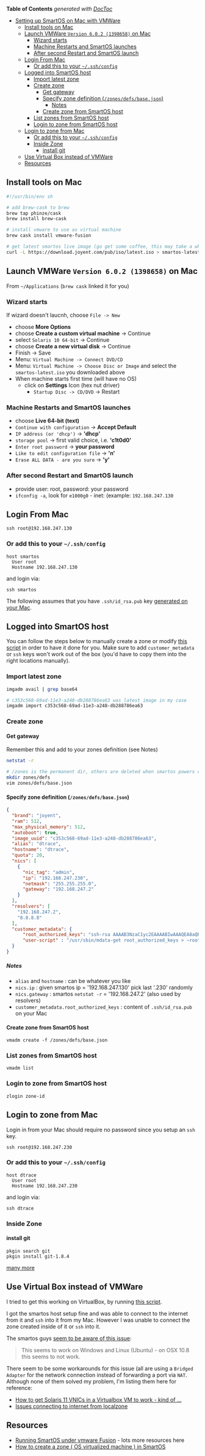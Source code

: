 <!-- START doctoc generated TOC please keep comment here to allow auto update -->
<!-- DON'T EDIT THIS SECTION, INSTEAD RE-RUN doctoc TO UPDATE -->
**Table of Contents**  *generated with [DocToc](http://doctoc.herokuapp.com/)*

- [Setting up SmartOS on Mac with VMWare](#setting-up-smartos-on-mac-with-vmware)
	- [Install tools on Mac](#install-tools-on-mac)
	- [Launch VMWare `Version 6.0.2 (1398658)` on Mac](#launch-vmware-version-602-1398658-on-mac)
		- [Wizard starts](#wizard-starts)
		- [Machine Restarts and SmartOS launches](#machine-restarts-and-smartos-launches)
		- [After second Restart and SmartOS launch](#after-second-restart-and-smartos-launch)
	- [Login From Mac](#login-from-mac)
		- [Or add this to your `~/.ssh/config`](#or-add-this-to-your-~sshconfig)
	- [Logged into SmartOS host](#logged-into-smartos-host)
		- [Import latest zone](#import-latest-zone)
		- [Create zone](#create-zone)
			- [Get gateway](#get-gateway)
			- [Specify zone definition (`/zones/defs/base.json`)](#specify-zone-definition-zonesdefsbasejson)
				- [Notes](#notes)
			- [Create zone from SmartOS host](#create-zone-from-smartos-host)
		- [List zones from SmartOS host](#list-zones-from-smartos-host)
		- [Login to zone from SmartOS host](#login-to-zone-from-smartos-host)
	- [Login to zone from Mac](#login-to-zone-from-mac)
		- [Or add this to your `~/.ssh/config`](#or-add-this-to-your-~sshconfig-1)
		- [Inside Zone](#inside-zone)
			- [install git](#install-git)
	- [Use Virtual Box instead of VMWare](#use-virtual-box-instead-of-vmware)
	- [Resources](#resources)

<!-- END doctoc generated TOC please keep comment here to allow auto update -->

## Install tools on Mac

```sh
#!/usr/bin/env sh

# add brew-cask to brew
brew tap phinze/cask
brew install brew-cask

# install vmware to use as virtual machine
brew cask install vmware-fusion

# get latest smartos live image (go get some coffee, this may take a while)
curl -L https://download.joyent.com/pub/iso/latest.iso > smartos-latest.iso
```

## Launch VMWare `Version 6.0.2 (1398658)` on Mac

From `~/Applications` (`brew cask` linked it for you)

###  Wizard starts

If wizard doesn't laucnh, choose `File -> New`

- choose **More Options**
- choose **Create a custom virtual machine** -> Continue
- select `Solaris 10 64-bit` -> Continue
- choose **Create a new virtual disk** -> Continue
- Finish -> Save
- Menu: `Virtual Machine -> Connect DVD/CD`
- Menu: `Virtual Machine -> Choose Disc or Image` and select the `smartos-latest.iso` you downloaded above
- When machine starts first time (will have no OS)
  - click on **Settings** Icon (hex nut driver)
    - `Startup Disc -> CD/DVD` -> Restart

### Machine Restarts and SmartOS launches 

- choose **Live 64-bit (text)**
- `Continue with configuration` -> **Accept Default**
- `IP address (or 'dhcp')` -> **'dhcp'**
- `storage pool` -> first valid choice, i.e. **'c1t0d0'**
- `Enter root password` -> **your password**
- `Like to edit configuration file` -> **'n'**
- `Erase ALL DATA - are you sure` -> **'y'**


### After second Restart and SmartOS launch

- provide user: root, password: your password
- `ifconfig -a`, look for `e1000g0` - inet: (example: `192.168.247.130` 

## Login From Mac

    ssh root@192.168.247.130

### Or add this to your `~/.ssh/config`

```
host smartos
  User root
  Hostname 192.168.247.130 
```

and login via:

    ssh smartos

The following assumes that you have `.ssh/id_rsa.pub` key [generated on your
Mac](https://help.github.com/articles/generating-ssh-keys#step-2-generate-a-new-ssh-key).

## Logged into SmartOS host

You can follow the steps below to manually create a zone or modify [this script](https://gist.github.com/sax/3113693) in
order to have it done for you. Make sure to add `customer_metadata` or `ssh` keys won't work out of the box (you'd have
to copy them into the right locations manually).

### Import latest zone

```sh
imgadm avail | grep base64

# c353c568-69ad-11e3-a248-db288786ea63 was latest image in my case
imgadm import c353c568-69ad-11e3-a248-db288786ea63
```

### Create zone

#### Get gateway

Remember this and add to your zones definition (see Notes)

```sh
netstat -r
```

```sh
# /zones is the permanent dir, others are deleted when smartos powers off
mkdir zones/defs
vim zones/defs/base.json
```

#### Specify zone definition (`/zones/defs/base.json`)

```json
{
  "brand": "joyent",
  "ram": 512,
  "max_physical_memory": 512,
  "autoboot": true,
  "image_uuid": "c353c568-69ad-11e3-a248-db288786ea63",
  "alias": "dtrace",
  "hostname": "dtrace",
  "quota": 20, 
  "nics": [
    {
      "nic_tag": "admin",
      "ip": "192.168.247.230",
      "netmask": "255.255.255.0",
      "gateway": "192.168.247.2"
    }
  ],
  "resolvers": [
    "192.168.247.2",
    "8.8.8.8"
  ],
  "customer_metadata": {
      "root_authorized_keys": "ssh-rsa AAAAB3NzaC1yc2EAAAABIwAAAQEA8aQRt2JAgq6jpQOT5nukO8gI0Vst+EmBtwBz6gnRjQ4Jw8pERLlMAsa7jxmr5yzRA7Ji8M/kxGLbMHJnINdw/TBP1mCBJ49TjDpobzztGO9icro3337oyvXo5unyPTXIv5pal4hfvl6oZrMW9ghjG3MbIFphAUztzqx8BdwCG31BHUWNBdefRgP7TykD+KyhKrBEa427kAi8VpHU0+M9VBd212mhh8Dcqurq1kC/jLtf6VZDO8tu+XalWAIJcMxN3F3002nFmMLj5qi9EwgRzicndJ3U4PtZrD43GocxlT9M5XKcIXO/rYG4zfrnzXbLKEfabctxPMezGK7iwaOY7w== wooyay@houpla",
      "user-script" : "/usr/sbin/mdata-get root_authorized_keys > ~root/.ssh/authorized_keys ; /usr/sbin/mdata-get root_authorized_keys > ~admin/.ssh/authorized_keys"
  }
}
```

##### Notes 

- `alias` and `hostname`                   : can be whatever you like
- `nics.ip`                                : given smartos ip = '192.168.247.130' pick last '.230' randomly
- `nics.gateway`                           : smartos `netstat -r` = '192.168.247.2' (also used by resolvers)
- `customer_metadata.root_authorized_keys` : content of `.ssh/id_rsa.pub` on your Mac

#### Create zone from SmartOS host

    vmadm create -f /zones/defs/base.json

### List zones from SmartOS host 

    vmadm list

### Login to zone from SmartOS host

    zlogin zone-id

## Login to zone from Mac

Login in from your Mac should require no password since you setup an `ssh` key.

    ssh root@192.168.247.230 

### Or add this to your `~/.ssh/config`

```
host dtrace
  User root
  Hostname 192.168.247.230 
```

and login via:

    ssh dtrace

### Inside Zone

#### install git

    pkgin search git
    pkgin install git-1.8.4

[many more](https://gist.github.com/AndreasMadsen/3732950#install-some-basic-packages)

## Use Virtual Box instead of VMWare

I tried to get this working on VirtualBox, by running [this
script](http://www.perkin.org.uk/posts/pkgsrc-on-solaris.html).

I got the smartos host setup fine and was able to connect to the internet from it and `ssh` into it from my Mac. However
I was unable to connect the zone created inside of it or `ssh` into it.

The smartos guys [seem to be aware of this issue](http://wiki.smartos.org/display/DOC/SmartOS+on+VirtualBox):

> This seems to work on Windows and Linux (Ubuntu) - on OSX 10.8 this seems to not work.


There seem to be some workarounds for this issue (all are using a `Bridged Adapter` for the network connection instead
of forwarding a port via `NAT`. Although none of them solved my problem, I'm listing them here for reference:

- [How to get Solaris 11 VNICs in a Virtualbox VM to work - kind of ...](http://www.c0t0d0s0.org/archives/7520-How-to-get-Solaris-11-VNICs-in-a-Virtualbox-VM-to-work-kind-of-....html) 
- [Issues connecting to internet from localzone](http://www.kdump.cn/forums/viewtopic.php?id=900)


## Resources

- [Running SmartOS under vmware Fusion](https://gist.github.com/AndreasMadsen/3732950) - lots more resources here
- [How to create a zone ( OS virtualized machine ) in SmartOS](http://wiki.smartos.org/display/DOC/How+to+create+a+zone+%28+OS+virtualized+machine+%29+in+SmartOS)
